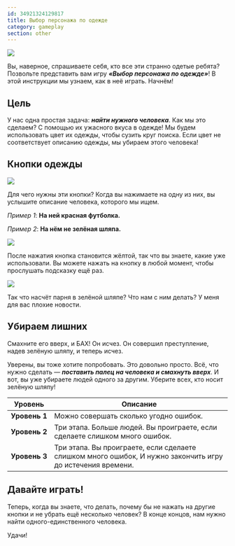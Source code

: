 ```yaml
---
id: 34921324129817
title: Выбор персонажа по одежде
category: gameplay
section: other
---
```

![](https://help.studycat.com/hc/article_attachments/34921324100889)

Вы, наверное, спрашиваете себя, кто все эти странно одетые ребята? Позвольте представить вам игру ***«Выбор персонажа по одежде»***! В этой инструкции мы узнаем, как в неё играть. Начнём!

## Цель

У нас одна простая задача: ***найти нужного человека***. Как мы это сделаем? С помощью их ужасного вкуса в одежде! Мы будем использовать цвет их одежды, чтобы сузить круг поиска. Если цвет не соответствует описанию одежды, мы убираем этого человека!

## Кнопки одежды

**![](https://help.studycat.com/hc/article_attachments/34921310348441)**

Для чего нужны эти кнопки? Когда вы нажимаете на одну из них, вы услышите описание человека, которого мы ищем.

*Пример 1*: **На ней красная футболка.**

*Пример 2*: **На нём не зелёная шляпа.**

![](https://help.studycat.com/hc/article_attachments/34921324104985)  

После нажатия кнопка становится жёлтой, так что вы знаете, какие уже использовали. Вы можете нажать на кнопку в любой момент, чтобы прослушать подсказку ещё раз.

![](https://help.studycat.com/hc/article_attachments/34921324114329)

Так что насчёт парня в зелёной шляпе? Что нам с ним делать? У меня для вас плохие новости.

## Убираем лишних

Смахните его вверх, и БАХ! Он исчез. Он совершил преступление, надев зелёную шляпу, и теперь исчез.

Уверены, вы тоже хотите попробовать. Это довольно просто. Всё, что нужно сделать — ***поставить палец на человека и смахнуть вверх***. И вот, вы уже убираете людей одного за другим. Уберите всех, кто носит зелёную шляпу!

| Уровень | Описание |
| --- | --- |
| **Уровень&nbsp;1** | Можно совершать сколько угодно ошибок. |
| **Уровень&nbsp;2** | Три этапа. Больше людей. Вы проиграете, если сделаете слишком много ошибок. |
| **Уровень&nbsp;3** | Три этапа. Вы проиграете, если сделаете слишком много ошибок, И нужно закончить игру до истечения времени. |

## Давайте играть!

Теперь, когда вы знаете, что делать, почему бы не нажать на другие кнопки и не убрать ещё несколько человек? В конце концов, нам нужно найти одного-единственного человека.

Удачи!